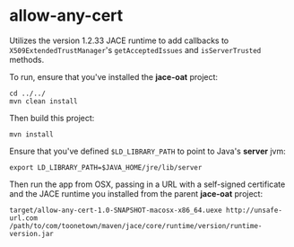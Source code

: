 allow-any-cert
==============

Utilizes the version 1.2.33 JACE runtime to add callbacks to `X509ExtendedTrustManager`'s `getAcceptedIssues` and
`isServerTrusted` methods.

To run, ensure that you've installed the **jace-oat** project:

    cd ../../
    mvn clean install

Then build this project:

    mvn install

Ensure that you've defined `$LD_LIBRARY_PATH` to point to Java's **server** jvm:

    export LD_LIBRARY_PATH=$JAVA_HOME/jre/lib/server

Then run the app from OSX, passing in a URL with a self-signed certificate and the JACE runtime you installed from the
parent **jace-oat** project:

    target/allow-any-cert-1.0-SNAPSHOT-macosx-x86_64.uexe http://unsafe-url.com /path/to/com/toonetown/maven/jace/core/runtime/version/runtime-version.jar

